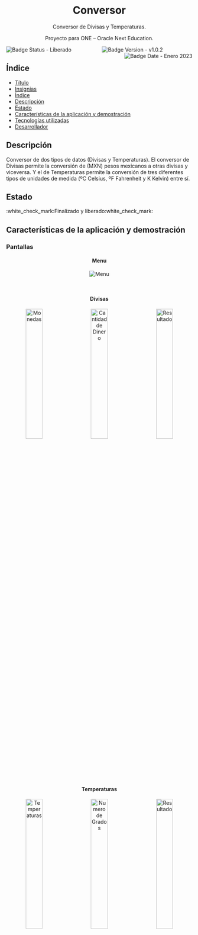 <div align="center">
    <h1>Conversor</h1>
    <p>Conversor de Divisas y Temperaturas.</p>
    <p>Proyecto para ONE – Oracle Next Education.</p>
</div>

<p align="center">
    <img align="left" src="https://i.imgur.com/SuRyfAK.png" title="Badge Status - Liberado" />
    <img src="https://i.imgur.com/YONeJQW.png" title="Badge Version - v1.0.2" />
    <img align="right" src="https://i.imgur.com/1zsoueg.png" title="Badge Date - Enero 2023" />
</p>

<h2>Índice</h2>
<ul>
    <li>
        <a href="#titulo">Título</a>
    </li>
    <li>
        <a href="#insignias">Insignias</a>
    </li>
    <li>
        <a href="#indice">Índice</a>
    </li>
    <li>
        <a href="#descripcion">Descripción</a>
    </li>
    <li>
        <a href="#estado">Estado</a>
    </li>
    <li>
        <a href="#características-de-la-aplicacion-y-demostracion">Características de la aplicación y demostración</a>
    </li>
    <li>
        <a href="#tecnologias-utilizadas">Tecnologías utilizadas</a>
    </li>
    <li>
        <a href="#desarollador">Desarrollador</a>
    </li>
</ul>

<h2>Descripción</h2>
<p>
    Conversor de dos tipos de datos (Divisas y Temperaturas).
    El conversor de Divisas permite la conversión de (MXN) pesos mexicanos a otras divisas y viceversa.
    Y el de Temperaturas permite la conversión de tres diferentes tipos de unidades de medida (ºC Celsius, ºF Fahrenheit y K Kelvin) entre sí.
</p>

<h2>Estado</h2>
<p>:white_check_mark:Finalizado y liberado:white_check_mark:</p>

<h2>Características de la aplicación y demostración</h2>

<h3>Pantallas</h3>

<h4 align="center">Menu</h4>
<p align="center"><img src="https://i.imgur.com/fRbLGFD.png" title="Menu" /></p>

</br>

<h4 align="center">Divisas</h4>
<p align="center">
    <img align="left" src="https://i.imgur.com/DIwcEZ4.png" title="Monedas" width="30%" />
    <img src="https://i.imgur.com/O0tlnjG.png" title="Cantidad de Dinero" width="30%" />
    <img align="right" src="https://i.imgur.com/bOiBvFU.png" title="Resultado" width="30%" />
</p>

</br>
</br>
</br>
</br>
</br>

<h4 align="center">Temperaturas</h4>
<p align="center">
    <img align="left" src="https://i.imgur.com/fgqueT2.png" title="Temperaturas" width="30%" />
    <img src="https://i.imgur.com/PZItluC.png" title="Numero de Grados" width="30%" />
    <img align="right" src="https://i.imgur.com/gsLAFpA.png" title="Resultado" width="30%" />
</p>

